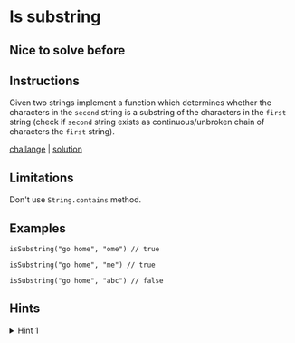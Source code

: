 # Is substring

## Nice to solve before

## Instructions

Given two strings implement a function which determines whether the characters in the `second` string is a substring of
the characters in the `first` string (check if `second` string exists as continuous/unbroken chain of characters the
`first` string).

[challange](challange.kt) | [solution](solution.kt)

## Limitations

Don't use `String.contains` method.

## Examples

```
isSubstring("go home", "ome") // true

isSubstring("go home", "me") // true

isSubstring("go home", "abc") // false
```

## Hints

<details>
<summary>Hint 1</summary>
Use double pointer or recursion
</details>
